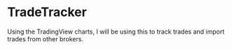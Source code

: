 # TradeTracker
Using the TradingView charts, I will be using this to track trades and import trades from other brokers.
